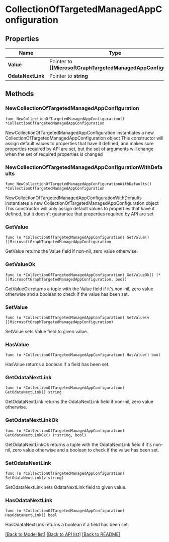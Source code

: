 # CollectionOfTargetedManagedAppConfiguration

## Properties

Name | Type | Description | Notes
------------ | ------------- | ------------- | -------------
**Value** | Pointer to [**[]MicrosoftGraphTargetedManagedAppConfiguration**](MicrosoftGraphTargetedManagedAppConfiguration.md) |  | [optional] 
**OdataNextLink** | Pointer to **string** |  | [optional] 

## Methods

### NewCollectionOfTargetedManagedAppConfiguration

`func NewCollectionOfTargetedManagedAppConfiguration() *CollectionOfTargetedManagedAppConfiguration`

NewCollectionOfTargetedManagedAppConfiguration instantiates a new CollectionOfTargetedManagedAppConfiguration object
This constructor will assign default values to properties that have it defined,
and makes sure properties required by API are set, but the set of arguments
will change when the set of required properties is changed

### NewCollectionOfTargetedManagedAppConfigurationWithDefaults

`func NewCollectionOfTargetedManagedAppConfigurationWithDefaults() *CollectionOfTargetedManagedAppConfiguration`

NewCollectionOfTargetedManagedAppConfigurationWithDefaults instantiates a new CollectionOfTargetedManagedAppConfiguration object
This constructor will only assign default values to properties that have it defined,
but it doesn't guarantee that properties required by API are set

### GetValue

`func (o *CollectionOfTargetedManagedAppConfiguration) GetValue() []MicrosoftGraphTargetedManagedAppConfiguration`

GetValue returns the Value field if non-nil, zero value otherwise.

### GetValueOk

`func (o *CollectionOfTargetedManagedAppConfiguration) GetValueOk() (*[]MicrosoftGraphTargetedManagedAppConfiguration, bool)`

GetValueOk returns a tuple with the Value field if it's non-nil, zero value otherwise
and a boolean to check if the value has been set.

### SetValue

`func (o *CollectionOfTargetedManagedAppConfiguration) SetValue(v []MicrosoftGraphTargetedManagedAppConfiguration)`

SetValue sets Value field to given value.

### HasValue

`func (o *CollectionOfTargetedManagedAppConfiguration) HasValue() bool`

HasValue returns a boolean if a field has been set.

### GetOdataNextLink

`func (o *CollectionOfTargetedManagedAppConfiguration) GetOdataNextLink() string`

GetOdataNextLink returns the OdataNextLink field if non-nil, zero value otherwise.

### GetOdataNextLinkOk

`func (o *CollectionOfTargetedManagedAppConfiguration) GetOdataNextLinkOk() (*string, bool)`

GetOdataNextLinkOk returns a tuple with the OdataNextLink field if it's non-nil, zero value otherwise
and a boolean to check if the value has been set.

### SetOdataNextLink

`func (o *CollectionOfTargetedManagedAppConfiguration) SetOdataNextLink(v string)`

SetOdataNextLink sets OdataNextLink field to given value.

### HasOdataNextLink

`func (o *CollectionOfTargetedManagedAppConfiguration) HasOdataNextLink() bool`

HasOdataNextLink returns a boolean if a field has been set.


[[Back to Model list]](../README.md#documentation-for-models) [[Back to API list]](../README.md#documentation-for-api-endpoints) [[Back to README]](../README.md)


